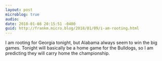 ```yaml
---
layout: post
microblog: true
audio: 
date: 2018-01-08 20:15:51 -0400
guid: http://frankm.micro.blog/2018/01/09/i-am-rooting.html
---
```

I am rooting for Georgia tonight, but Alabama always seem to win the big games. Tonight will basically be a home game for the Bulldogs, so I am predicting they will carry home the championship.
